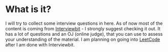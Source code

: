 What is it?
=======

I will try to collect some interview questions in here. 
As of now most of the content is coming from 
[Interviewbit](https://www.interviewbit.com) - 
I strongly suggest checking it out. It has a lot of questions 
and an OJ (online judge), that you can use to assess your 
understanding of the material. I am planning on going into 
[LeetCode](https://leetcode.com/) after I am done with Interviewbit.

